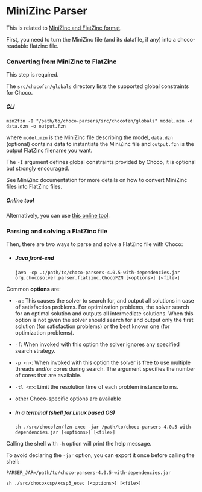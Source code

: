 MiniZinc Parser
===============

This is related to [MiniZinc and FlatZinc format](http://www.minizinc.org).

First, you need to turn the MiniZinc file (and its datafile, if any) into a choco-readable flatzinc file.

### Converting from MiniZinc to FlatZinc

This step is required.

The `src/chocofzn/globals` directory lists the supported global constraints for Choco.


##### CLI
    
```mzn2fzn -I "/path/to/choco-parsers/src/chocofzn/globals" model.mzn -d data.dzn -o output.fzn```

where `model.mzn` is the MiniZinc file describing the model, 
`data.dzn` (optional) contains data to instantiate the MiniZinc file and
`output.fzn` is the output FlatZinc filename you want.

The `-I` argument defines global constraints provided by Choco, it is optional but strongly encouraged.

See MiniZinc documentation for more details on how to convert MiniZinc files into FlatZinc files.

##### Online tool

Alternatively, you can use [this online tool](http://chocozn.cosling.com).

### Parsing and solving a FlatZinc file

Then, there are two ways to parse and solve a FlatZinc file with Choco:

* ##### Java front-end

  ```java -cp .:/path/to/choco-parsers-4.0.5-with-dependencies.jar org.chocosolver.parser.flatzinc.ChocoFZN [<options>] [<file>]```
  
Common __options__ are:
* ```-a``` : This causes the solver to search for, and output all solutions in case of satisfaction problems. For optimization problems, the solver search for an optimal solution and outputs all intermediate solutions. When this option is not given the solver should search for and output only the first solution (for satisfaction problems) or the best known one (for optimization problems).
* ```-f```: When invoked with this option the solver ignores any specified search strategy.
* ```-p <n>```: When invoked with this option the solver is free to use multiple threads and/or cores during search.  The argument <n> specifies the number of cores that are available. 
* ```-tl <n>```: Limit the resolution time of each problem instance to <n> ms.
* other Choco-specific options are available
  
* ##### In a terminal (shell for Linux based OS)
  
  ```sh ./src/chocofzn/fzn-exec -jar /path/to/choco-parsers-4.0.5-with-dependencies.jar [<options>] [<file>]```  

Calling the shell with `-h` option will print the help message.

To avoid declaring the `-jar` option, you can export it once before calling the shell:

   `PARSER_JAR=/path/to/choco-parsers-4.0.5-with-dependencies.jar`
   
   `sh ./src/chocoxcsp/xcsp3_exec [<options>] [<file>]`
